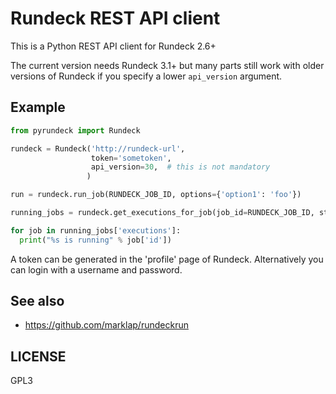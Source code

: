 # Rundeck REST API client

This is a Python REST API client for Rundeck 2.6+

The current version needs Rundeck 3.1+ but many parts still work
with older versions of Rundeck if you specify a lower `api_version` argument.

## Example

```python
from pyrundeck import Rundeck

rundeck = Rundeck('http://rundeck-url',
                  token='sometoken',
                  api_version=30,  # this is not mandatory
                 )

run = rundeck.run_job(RUNDECK_JOB_ID, options={'option1': 'foo'})

running_jobs = rundeck.get_executions_for_job(job_id=RUNDECK_JOB_ID, status='running')

for job in running_jobs['executions']:
  print("%s is running" % job['id'])
```

A token can be generated in the 'profile' page of Rundeck. Alternatively you
can login with a username and password.


## See also

- https://github.com/marklap/rundeckrun

## LICENSE

GPL3
